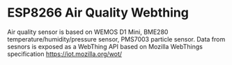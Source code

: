 # ESP8266 Air Quality Webthing

Air quality sensor is based on WEMOS D1 Mini, BME280 temperature/humidity/pressure sensor, PMS7003 particle sensor.
Data from sesnors is exposed as a WebThing API based on Mozilla WebThings specification https://iot.mozilla.org/wot/
